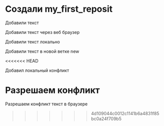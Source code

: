 ﻿# Создали my_first_reposit

Добавили текст


Добавили текст через веб браузер

Добавили текст локально 

Добавили текст в новой ветке new

<<<<<<< HEAD

Добавил локальный конфликт

Разрешаем конфликт
=======
Разрешаем конфликт текст в браузере
>>>>>>> 4d109044c0012c1141b6a4831f85bc0a24f709b5
